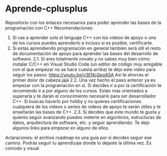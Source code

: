 # Aprende-cplusplus
Repositorio con los enlaces necesarios para poder aprender las bases de la programación con C++
Recomendaciones:
1. Si vas a aprender solo el lenguaje C++ con los vídeos de apoyo o uno de los cursos puedes aprenderlo e incluso si es posible, certificarte. 
2. Si estás aprendiendo programación en general también será útil el resto de documentación de apoyo para aprender las bases del desarrollo de software.
  2.1. Si eres totalmente novato y no sabes muy bien cómo instalar C/C++ en Visual Studio Code (un editor de código muy amigable con el que empezar no se hace cuesta arriba) te dejo este vídeo para seguir los pasos: https://youtu.be/v3ENcQpoA5A Así te ahorras el primer dolor de cabeza jaja
  2.2. Una vez hecho el paso anterior ya es empezar con la programación en sí. Si decides ir a por la certificación te recomiendo ir a por alguno de los cursos. Están más orientados a superarla y te darán el conocimiento necesario para ser desarrollador C++. Si buscas hacerlo por hobby y no quieres certificaciones cualquiera de los vídeos o series de vídeos de apoyo te serán útiles y te enseñarán las bases de C++. 
  2.3. Si decides que este mundo te gusta y quieres seguir avanzando puedes meterte en algoritmos, estructuras de datos, arquitectura de software, etc. y seguir aprendiendo. Te dejo algunos links para empezar en alguno de ellos.

 
 Aclaraciones: el archivo roadmap es una guía por si decides seguir ese camino. Podrás seguir tu aprendizaje donde lo dejaste la última vez. Es cómodo y visual.

